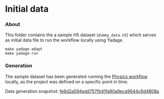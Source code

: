 # Initial data


### About
This folder contains the a sample H5 dataset (`dummy_data.h5`) which serves as 
initial data file to run the workflow locally using Yadage.

```shell script
make yadage-adapt
make yadage-run
```


### Generation
The sample dataset has been generated running the [Physics workflow][madminer-workflow-ph] locally,
as the project was defined on a specific point in time.

Data generation snapshot: [fe6d2a594edd757fb41fa90a9eca9644c6d4808a][repository-snapshot]


[madminer-workflow-ph]: https://github.com/scailfin/madminer-workflow-ph
[repository-snapshot]: https://github.com/scailfin/madminer-workflow-ph/tree/fe6d2a594edd757fb41fa90a9eca9644c6d4808a
